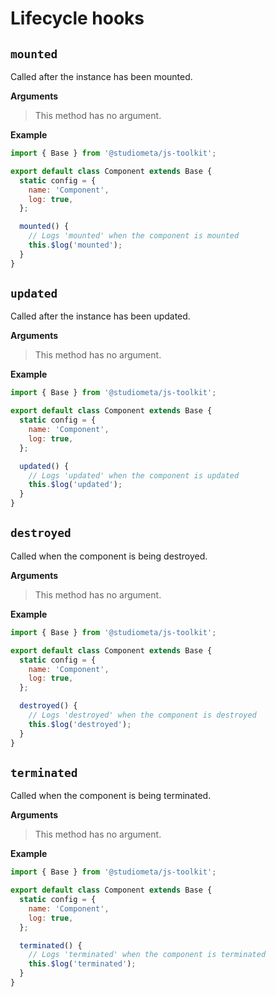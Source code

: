 # Lifecycle hooks

## `mounted`

Called after the instance has been mounted.

**Arguments**

> This method has no argument.

**Example**

```js {9-12} twoslash
import { Base } from '@studiometa/js-toolkit';

export default class Component extends Base {
  static config = {
    name: 'Component',
    log: true,
  };

  mounted() {
    // Logs 'mounted' when the component is mounted
    this.$log('mounted');
  }
}
```

## `updated`

Called after the instance has been updated.

**Arguments**

> This method has no argument.

**Example**

```js {9-12} twoslash
import { Base } from '@studiometa/js-toolkit';

export default class Component extends Base {
  static config = {
    name: 'Component',
    log: true,
  };

  updated() {
    // Logs 'updated' when the component is updated
    this.$log('updated');
  }
}
```

## `destroyed`

Called when the component is being destroyed.

**Arguments**

> This method has no argument.

**Example**

```js {9-12} twoslash
import { Base } from '@studiometa/js-toolkit';

export default class Component extends Base {
  static config = {
    name: 'Component',
    log: true,
  };

  destroyed() {
    // Logs 'destroyed' when the component is destroyed
    this.$log('destroyed');
  }
}
```

## `terminated`

Called when the component is being terminated.

**Arguments**

> This method has no argument.

**Example**

```js {9-12} twoslash
import { Base } from '@studiometa/js-toolkit';

export default class Component extends Base {
  static config = {
    name: 'Component',
    log: true,
  };

  terminated() {
    // Logs 'terminated' when the component is terminated
    this.$log('terminated');
  }
}
```
